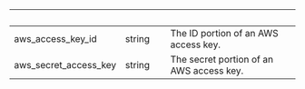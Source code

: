 
|&nbsp;|&nbsp;|&nbsp;|&nbsp;|
|---|---|---|---|
| aws_access_key_id | string | | The ID portion of an AWS access key. |
| aws_secret_access_key | string | | The secret portion of an AWS access key. |